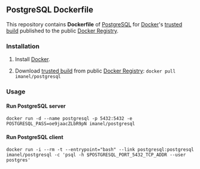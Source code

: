 ## PostgreSQL Dockerfile

This repository contains **Dockerfile** of [PostgreSQL](http://www.postgresql.org) for [Docker](https://www.docker.io/)'s [trusted build](https://index.docker.io/u/imanel/postgresql/) published to the public [Docker Registry](https://index.docker.io/).

### Installation

1. Install [Docker](https://www.docker.io/).

2. Download [trusted build](https://index.docker.io/u/imanel/postgresql/) from public [Docker Registry](https://index.docker.io/): `docker pull imanel/postgresql`

### Usage

#### Run PostgreSQL server

    docker run -d --name postgresql -p 5432:5432 -e POSTGRESQL_PASS=oe9jaacZLbR9pN imanel/postgresql

#### Run PostgreSQL client

    docker run -i --rm -t --entrypoint="bash" --link postgresql:postgresql imanel/postgresql -c 'psql -h $POSTGRESQL_PORT_5432_TCP_ADDR --user postgres'

